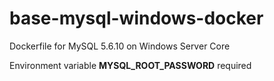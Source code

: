 # base-mysql-windows-docker
Dockerfile for MySQL 5.6.10 on Windows Server Core


Environment variable **MYSQL_ROOT_PASSWORD** required
